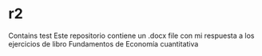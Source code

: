 # r2
Contains test 
Este repositorio contiene un .docx file con mi respuesta a los ejercicios de libro Fundamentos de Economía cuantitativa
